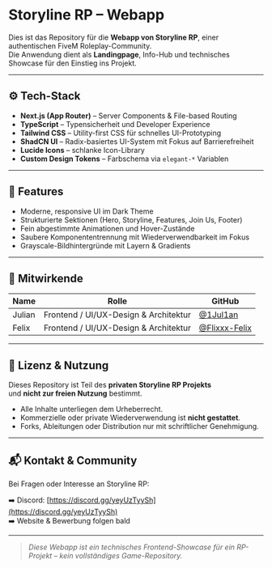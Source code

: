 # Storyline RP – Webapp

Dies ist das Repository für die **Webapp von Storyline RP**, einer authentischen FiveM Roleplay-Community.  
Die Anwendung dient als **Landingpage**, Info-Hub und technisches Showcase für den Einstieg ins Projekt.

---

## ⚙️ Tech-Stack

- **Next.js (App Router)** – Server Components & File-based Routing  
- **TypeScript** – Typensicherheit und Developer Experience  
- **Tailwind CSS** – Utility-first CSS für schnelles UI-Prototyping  
- **ShadCN UI** – Radix-basiertes UI-System mit Fokus auf Barrierefreiheit  
- **Lucide Icons** – schlanke Icon-Library  
- **Custom Design Tokens** – Farbschema via `elegant-*` Variablen

---

## 📐 Features

- Moderne, responsive UI im Dark Theme  
- Strukturierte Sektionen (Hero, Storyline, Features, Join Us, Footer)  
- Fein abgestimmte Animationen und Hover-Zustände  
- Saubere Komponententrennung mit Wiederverwendbarkeit im Fokus  
- Grayscale-Bildhintergründe mit Layern & Gradients

---

## 👤 Mitwirkende

| Name   | Rolle                                 | GitHub                                           |
|--------|---------------------------------------|--------------------------------------------------|
| Julian | Frontend / UI/UX-Design & Architektur | [@1Jul1an](https://github.com/1Jul1an)           |
| Felix  | Frontend / UI/UX-Design & Architektur | [@Flixxx-Felix](https://github.com/Flixxx-Felix) |

---

## 📄 Lizenz & Nutzung

Dieses Repository ist Teil des **privaten Storyline RP Projekts**  
und **nicht zur freien Nutzung** bestimmt.

- Alle Inhalte unterliegen dem Urheberrecht.  
- Kommerzielle oder private Wiederverwendung ist **nicht gestattet**.  
- Forks, Ableitungen oder Distribution nur mit schriftlicher Genehmigung.  

---

## 📬 Kontakt & Community

Bei Fragen oder Interesse an Storyline RP:

➡️ Discord: [https://discord.gg/yeyUzTyySh](https://discord.gg/yeyUzTyySh)  
➡️ Website & Bewerbung folgen bald

---

> _Diese Webapp ist ein technisches Frontend-Showcase für ein RP-Projekt – kein vollständiges Game-Repository._
